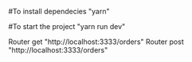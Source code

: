 
#To install dependecies "yarn"

#To start the project "yarn run dev"

Router get "http://localhost:3333/orders"
Router post "http://localhost:3333/orders"
